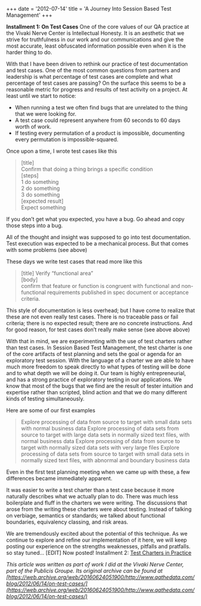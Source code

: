 +++
date = '2012-07-14'
title = 'A Journey Into Session Based Test Management'
+++

**Installment 1: On Test Cases**
One of the core values of our QA practice at the Vivaki Nerve Center is Intellectual Honesty. It is an aesthetic that we strive for truthfulness in our work and our communications and give the most accurate, least obfuscated information possible even when it is the harder thing to do.

With that I have been driven to rethink our practice of test documentation and test cases. One of the most common questions from partners and leadership is what percentage of test cases are complete and what percentage of test cases are passing? On the surface this seems to be a reasonable metric for progress and results of test activity on a project. At least until we start to notice:

* When running a test we often find bugs that are unrelated to the thing that we were looking for.
* A test case could represent anywhere from 60 seconds to 60 days worth of work.
* If testing every permutation of a product is impossible, documenting every permutation is impossible-squared.

Once upon a time, I wrote test cases like this

>[title]  
Confirm that doing a thing brings a specific condition  
[steps]  
1 do something  
2 do something  
3 do something  
[expected result]  
Expect something  

If you don’t get what you expected, you have a bug. Go ahead and copy those steps into a bug.

All of the thought and insight was supposed to go into test documentation. Test execution was expected to be a mechanical process. But that comes with some problems (see above)

These days we write test cases that read more like this

>[title] 
Verify “functional area”  
[body]  
confirm that feature or function is congruent with functional and non-functional requirements published in spec document or acceptance criteria.  

This style of documentation is less overhead; but I have come to realize that these are not even really test cases. There is no traceable pass or fail criteria; there is no expected result; there are no concrete instructions. And for good reason, for test cases don’t really make sense (see above above)

With that in mind, we are experimenting with the use of test charters rather than test cases. In Session Based Test Management, the test charter is one of the core artifacts of test planning and sets the goal or agenda for an exploratory test session. With the language of a charter we are able to have much more freedom to speak directly to what types of testing will be done and to what depth we will be doing it. Our team is highly entrepreneurial, and has a strong practice of exploratory testing in our applications. We know that most of the bugs that we find are the result of tester intuition and expertise rather than scripted, blind action and that we do many different kinds of testing simultaneously.

Here are some of our first examples

> Explore processing of data from source to target with small data sets with normal business data
Explore processing of data sets from source to target with large data sets in normally sized text files, with normal business data
Explore processing of data from source to target with normally sized data sets with very large files
Explore processing of data sets from source to target with small data sets in normally sized text files, with abnormal and boundary business data

Even in the first test planning meeting when we came up with these, a few differences became immediately apparent.

It was easier to write a test charter than a test case because it more naturally describes what we actually plan to do.
There was much less boilerplate and fluff in the charters we were writing.
The discussions that arose from the writing these charters were about testing. Instead of talking on verbiage, semantics or standards; we talked about functional boundaries, equivalency classing, and risk areas.

We are tremendously excited about the potential of this technique. As we continue to explore and refine our implementation of it here, we will keep posting our experience on the strengths weaknesses, pitfalls and pratfalls. so stay tuned… [EDIT] Now posted! Installment 2: [Test Charters in Practice](../charters/)

*This article was written as part of work I did at the Vivaki Nerve Center, part of the Publicis Groupe. Its original archive can be found at [https://web.archive.org/web/20160624051900/http://www.qathedata.com/blog/2012/06/14/on-test-cases/](https://web.archive.org/web/20160624051900/http://www.qathedata.com/blog/2012/06/14/on-test-cases/)*
